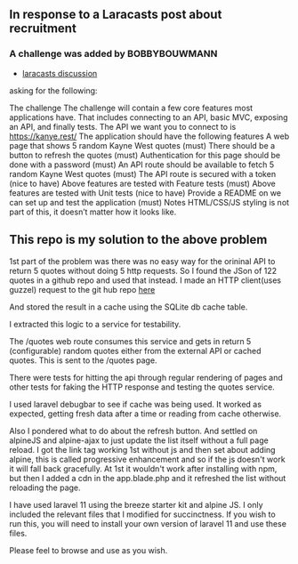 ## In response to a Laracasts post about recruitment

### A challenge was added by BOBBYBOUWMANN

-   [laracasts discussion](https://laracasts.com/discuss/channels/code-review/how-to-assess-coding-skills-specific-to-php-and-laravel)

asking for the following:

The challenge
The challenge will contain a few core features most applications have. That includes connecting to an API, basic MVC, exposing an API, and finally tests.
The API we want you to connect to is https://kanye.rest/
The application should have the following features
A web page that shows 5 random Kayne West quotes (must)
There should be a button to refresh the quotes (must)
Authentication for this page should be done with a password (must)
An API route should be available to fetch 5 random Kayne West quotes (must)
The API route is secured with a token (nice to have)
Above features are tested with Feature tests (must)
Above features are tested with Unit tests (nice to have)
Provide a README on we can set up and test the application (must)
Notes
HTML/CSS/JS styling is not part of this, it doesn’t matter how it looks like.

## This repo is my solution to the above problem

1st part of the problem was there was no easy way for the orininal API to return 5 quotes without doing 5 http requests. So I found the JSon of 122 quotes in a github repo and used that instead.
I made an HTTP client(uses guzzel) request to the git hub repo [here](https://raw.githubusercontent.com/ajzbc/kanye.rest/refs/heads/master/src/quotes.json)

And stored the result in a cache using the SQLite db cache table.

I extracted this logic to a service for testability.

The /quotes web route consumes this service and gets in return 5 (configurable) random quotes either from the external API or cached quotes.
This is sent to the /quotes page.

There were tests for hitting the api through regular rendering of pages and other tests for faking the HTTP response and testing the quotes service.

I used laravel debugbar to see if cache was being used. It worked as expected, getting fresh data after a time or reading from cache otherwise.

Also I pondered what to do about the refresh button. And settled on alpineJS and alpine-ajax to just update the list itself without a full page reload.
I got the link tag working 1st without js and then set about adding alpine, this is called progressive enhancement and so if the js doesn't work it will fall back gracefully. At 1st it wouldn't work after installing with npm, but then I added a cdn in the app.blade.php and it refreshed the list without reloading the page.

I have used laravel 11 using the breeze starter kit and alpine JS. I only included the relevant files that I modified for succinctness. If you wish to run this, you will need to install your own version of laravel 11 and use these files.

Please feel to browse and use as you wish.
